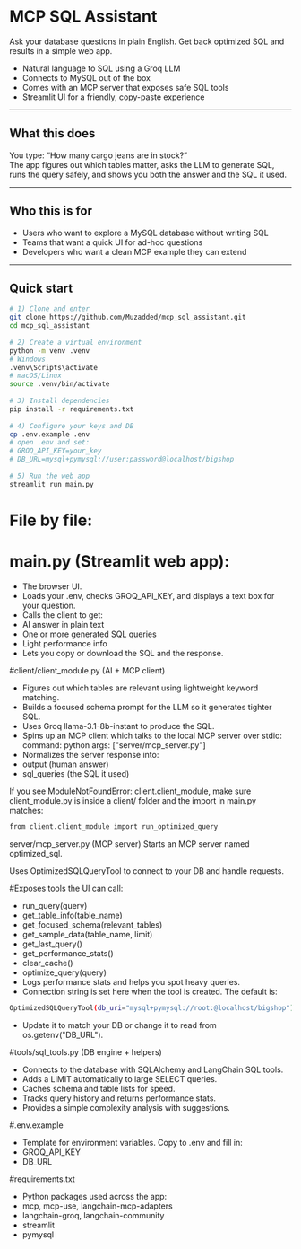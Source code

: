 # MCP SQL Assistant
 
Ask your database questions in plain English. Get back optimized SQL and results in a simple web app.
 
- Natural language to SQL using a Groq LLM  
- Connects to MySQL out of the box  
- Comes with an MCP server that exposes safe SQL tools  
- Streamlit UI for a friendly, copy-paste experience
 
---
 
## What this does
 
You type: “How many cargo jeans are in stock?”  
The app figures out which tables matter, asks the LLM to generate SQL, runs the query safely, and shows you both the answer and the SQL it used.
 
---
 
## Who this is for
 
- Users who want to explore a MySQL database without writing SQL  
- Teams that want a quick UI for ad-hoc questions  
- Developers who want a clean MCP example they can extend
 
---
 
## Quick start
 
```bash
# 1) Clone and enter
git clone https://github.com/Muzadded/mcp_sql_assistant.git
cd mcp_sql_assistant
 
# 2) Create a virtual environment
python -m venv .venv
# Windows
.venv\Scripts\activate
# macOS/Linux
source .venv/bin/activate
 
# 3) Install dependencies
pip install -r requirements.txt
 
# 4) Configure your keys and DB
cp .env.example .env
# open .env and set:
# GROQ_API_KEY=your_key
# DB_URL=mysql+pymysql://user:password@localhost/bigshop
 
# 5) Run the web app
streamlit run main.py
```
# File by file:

# main.py (Streamlit web app):
- The browser UI.
- Loads your .env, checks GROQ_API_KEY, and displays a text box for your question.
- Calls the client to get:
- AI answer in plain text
- One or more generated SQL queries
- Light performance info
- Lets you copy or download the SQL and the response.

#client/client_module.py (AI + MCP client)
- Figures out which tables are relevant using lightweight keyword matching.
- Builds a focused schema prompt for the LLM so it generates tighter SQL.
- Uses Groq llama-3.1-8b-instant to produce the SQL.
- Spins up an MCP client which talks to the local MCP server over stdio:
command: python
args: ["server/mcp_server.py"]
- Normalizes the server response into:
- output (human answer)
- sql_queries (the SQL it used)

If you see ModuleNotFoundError: client.client_module, make sure client_module.py is inside a client/ folder and the import in main.py matches:
```bash
from client.client_module import run_optimized_query
```
server/mcp_server.py (MCP server)
Starts an MCP server named optimized_sql.

Uses OptimizedSQLQueryTool to connect to your DB and handle requests.

#Exposes tools the UI can call:
- run_query(query)
- get_table_info(table_name)
- get_focused_schema(relevant_tables)
- get_sample_data(table_name, limit)
- get_last_query()
- get_performance_stats()
- clear_cache()
- optimize_query(query)
- Logs performance stats and helps you spot heavy queries.
- Connection string is set here when the tool is created. The default is:
```bash
OptimizedSQLQueryTool(db_uri="mysql+pymysql://root:@localhost/bigshop")
```
- Update it to match your DB or change it to read from os.getenv("DB_URL").

#tools/sql_tools.py (DB engine + helpers)
- Connects to the database with SQLAlchemy and LangChain SQL tools.
- Adds a LIMIT automatically to large SELECT queries.
- Caches schema and table lists for speed.
- Tracks query history and returns performance stats.
- Provides a simple complexity analysis with suggestions.

#.env.example
- Template for environment variables. Copy to .env and fill in:
- GROQ_API_KEY
- DB_URL

#requirements.txt
- Python packages used across the app:
- mcp, mcp-use, langchain-mcp-adapters
- langchain-groq, langchain-community
- streamlit
- pymysql
